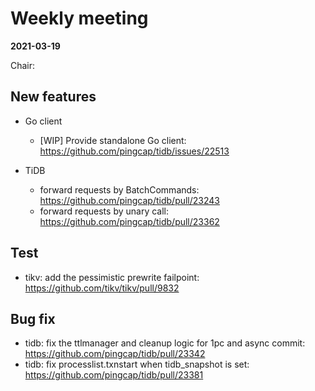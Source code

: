 # Weekly meeting

**2021-03-19**

Chair:

## New features

* Go client
  * [WIP] Provide standalone Go client: https://github.com/pingcap/tidb/issues/22513

* TiDB
  * forward requests by BatchCommands: https://github.com/pingcap/tidb/pull/23243
  * forward requests by unary call: https://github.com/pingcap/tidb/pull/23362

## Test

* tikv: add the pessimistic prewrite failpoint: https://github.com/tikv/tikv/pull/9832

## Bug fix

* tidb: fix the ttlmanager and cleanup logic for 1pc and async commit: https://github.com/pingcap/tidb/pull/23342
* tidb: fix processlist.txnstart when tidb_snapshot is set: https://github.com/pingcap/tidb/pull/23381
